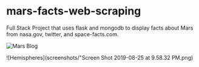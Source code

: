 # mars-facts-web-scraping


Full Stack Project that uses flask and mongodb to display facts about Mars from nasa.gov, twitter, and space-facts.com.


![Mars Blog](screenshots/"Screen%Shot%2019-08-25%at%9.57.38%PM.png")

![Hemispheres](screenshots/"Screen Shot 2019-08-25 at 9.58.32 PM.png)

